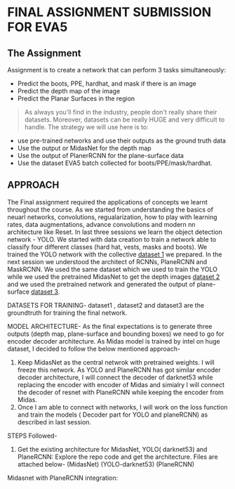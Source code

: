 # FINAL ASSIGNMENT SUBMISSION FOR EVA5
## The Assignment
Assignment is to create a network that can perform 3 tasks simultaneously:
- Predict the boots, PPE, hardhat, and mask if there is an image
- Predict the depth map of the image
- Predict the Planar Surfaces in the region
>As always you'll find in the industry, people don't really share their datasets. Moreover, datasets can be really HUGE and very difficult to handle. The strategy we will use here is to:
- use pre-trained networks and use their outputs as the ground truth data
- Use the output or MidasNet for the depth map
- Use the output of PlanerRCNN for the plane-surface data
- Use the dataset EVA5 batch collected for boots/PPE/mask/hardhat.

## APPROACH
The Final assignment required the applications of concepts we learnt throughout the course. As we started from understanding the basics of neuarl networks, convolutions, regualarization, how to play with learning rates, data augmentations, advance convolutions and modern nn architecture like Reset. In last three sessions we learn the object detection network - YOLO. We started with data creation to train a network able to classify four different classes (hard hat, vests, masks and boots). We trained the YOLO network with the collective [dataset 1](https://drive.google.com/file/d/1EqtOpF7cS74C56EaVQoKNkQmpT6_HFL2/view?usp=sharing) we prepared.
In the next session we understood the architect of RCNNs, PlaneRCNN and MaskRCNN. We used the same dataset which we used to train the YOLO while we used the pretrained MidasNet to get the depth images [dataset 2](https://drive.google.com/file/d/1ALKKsABUnbI0FodCvdFRRGwcfFUVirvd/view?usp=sharing) and we used the pretrained network and generated the output of plane-surface [dataset 3](https://drive.google.com/file/d/1ycFC7INzTajJFmEV22ns-v813-wfJBta/view?usp=sharing).

DATASETS FOR TRAINING-
dataset1 , dataset2 and dataset3 are the groundtruth for training the final network.

MODEL ARCHITECTURE-
As the final expectations is to generate three outputs (depth map, plane-surface and bounding boxes) we need to go for encoder decoder architecture. As Midas model is trained by intel on huge dataset, I decided to follow the below mentioned approach-
1. Keep MidasNet as the central netwrok with pretrained weights. I will freeze this network. As YOLO and PlaneRCNN has got similar encoder decoder architecture, I will connect the decoder of darknet53 while replacing the encoder with encoder of Midas and simialry I will connect the decoder of resnet with PlaneRCNN while keeping the encoder from Midas.
2. Once I am able to connect with networks, I will work on the loss function and train the models ( Decoder part for YOLO and planeRCNN) as described in last session.

STEPS Followed-
1. Get the existing architecture for MidasNet, YOLO( darknet53) and PlaneRCNN: Explore the repo code and get the architecture. Files are attached below-
(MidasNet)
(YOLO-darknet53)
(PlaneRCNN)

Midasnet with PlaneRCNN integration:
